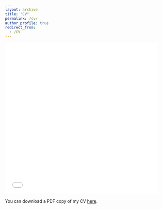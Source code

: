 ```yaml
---
layout: archive
title: "CV"
permalink: /cv/
author_profile: true
redirect_from:
  - /CV
---
```


<iframe src="_pages/Megumi_Kivuva_CV_9_20.pdf" width="100%" height="500" frameborder="no" border="0" marginwidth="0" marginheight="0"></iframe>

You can download a PDF copy of my CV [here](_pages/Megumi_Kivuva_CV_9_20.pdf).
